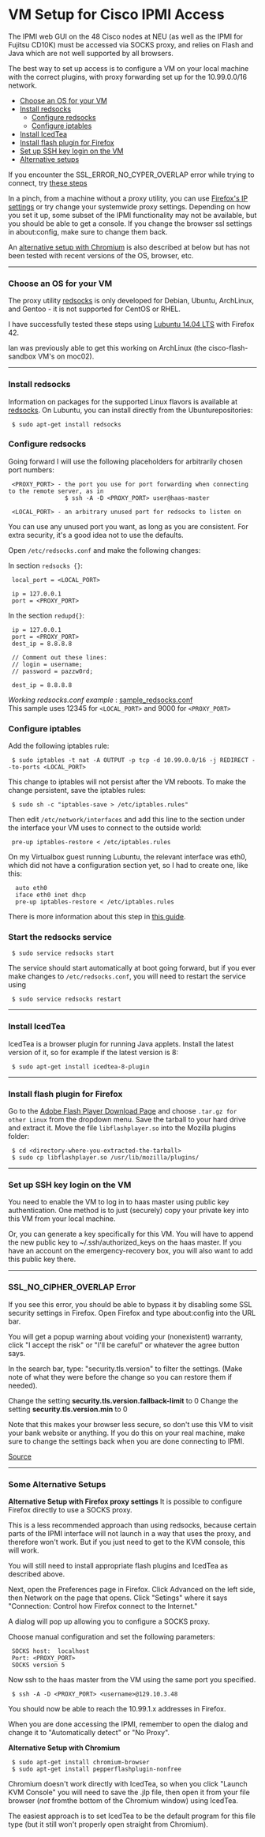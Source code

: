 # VM Setup for Cisco IPMI Access
The IPMI web GUI on the 48 Cisco nodes at NEU (as well as the IPMI for Fujitsu CD10K) must be accessed via SOCKS proxy, and relies on Flash and Java which are not well supported by all browsers.  

The best way to set up access is to configure a VM on your local machine with the correct plugins, with proxy forwarding set up for the 10.99.0.0/16 network.

* [Choose an OS for your VM](#choose-an-os-for-your-vm)
* [Install redsocks](#install-redsocks)
    * [Configure redsocks](#configure-redsocks)
    * [Configure iptables](#configure-iptables)
* [Install IcedTea](#install-icedtea)
* [Install flash plugin for Firefox](#install-flash-plugin-for-firefox)
* [Set up SSH key login on the VM](#set-up-ssh-key-login-on-the-vm)
* [Alternative setups](#some-alternative-setups)

If you encounter the SSL_ERROR_NO_CYPER_OVERLAP error while trying to connect, try [these steps](#ssl_no_cipher_overlap-error)

In a pinch, from a machine without a proxy utility, you can use [Firefox's IP settings](#using-firefox-proxy-settings) or try change your systemwide proxy settings.  Depending on how you set it up, some subset of the IPMI functionality may not be available, but you should be able to get a console.  If you change the browser ssl settings in about:config, make sure to change them back.

An [alternative setup with Chromium](#alternative-setup-with-chromium) is also described at below but has not been tested with recent versions of the OS, browser, etc.

******
### Choose an OS for your VM
The proxy utility [redsocks](http://darkk.net.ru/redsocks/) is only developed for Debian, Ubuntu, ArchLinux, and Gentoo - it is not supported for CentOS or RHEL.  

I have successfully tested these steps using [Lubuntu 14.04 LTS](https://help.ubuntu.com/community/Lubuntu/GetLubuntu) with Firefox 42.

Ian was previously able to get this working on ArchLinux (the cisco-flash-sandbox VM's on moc02).

******
### Install redsocks
Information on packages for the supported Linux flavors is available at [redsocks](http://darkk.net.ru/redsocks/).  On Lubuntu, you can install directly from the Ubunturepositories:

     $ sudo apt-get install redsocks


### Configure redsocks
Going forward I will use the following placeholders for arbitrarily chosen port numbers:

     <PROXY_PORT> - the port you use for port forwarding when connecting to the remote server, as in 
                    $ ssh -A -D <PROXY_PORT> user@haas-master

     <LOCAL_PORT> - an arbitrary unused port for redsocks to listen on

You can use any unused port you want, as long as you are consistent.  For extra security, it's a good idea not to use the defaults.

Open `/etc/redsocks.conf` and make the following changes:

In section `redsocks {}`:
     
     local_port = <LOCAL_PORT>
     
     ip = 127.0.0.1
     port = <PROXY_PORT>

In the section `redupd{}`:

     ip = 127.0.0.1
     port = <PROXY_PORT>
     dest_ip = 8.8.8.8

     // Comment out these lines:
     // login = username;
     // password = pazzw0rd;
    
     dest_ip = 8.8.8.8
     
*Working redsocks.conf example* : [sample_redsocks.conf](sample_redsocks.conf)    
This sample uses 12345 for `<LOCAL_PORT>` and 9000 for `<PROXY_PORT>` 

### Configure iptables
Add the following iptables rule:

     $ sudo iptables -t nat -A OUTPUT -p tcp -d 10.99.0.0/16 -j REDIRECT --to-ports <LOCAL_PORT>

This change to iptables will not persist after the VM reboots.  To make the change persistent, save the iptables rules:

     $ sudo sh -c "iptables-save > /etc/iptables.rules"

Then edit `/etc/network/interfaces` and add this line to the section under the interface your VM uses to connect to the outside world:

     pre-up iptables-restore < /etc/iptables.rules

On my Virtualbox guest running Lubuntu, the relevant interface was eth0, which did not have a configuration section yet, so I had to create one, like this:

      auto eth0
      iface eth0 inet dhcp
      pre-up iptables-restore < /etc/iptables.rules

There is more information about this step in [this guide](https://help.ubuntu.com/community/IptablesHowTo).

### Start the redsocks service

     $ sudo service redsocks start

The service should start automatically at boot going forward, but if you ever make changes to `/etc/redsocks.conf`, you will need to restart the service using 

     $ sudo service redsocks restart

******
### Install IcedTea
IcedTea is a browser plugin for running Java applets.  Install the latest version of it, so for example if the latest version is 8:

     $ sudo apt-get install icedtea-8-plugin 

******
### Install flash plugin for Firefox
Go to the [Adobe Flash Player Download Page](https://get.adobe.com/flashplayer/) and choose `.tar.gz for other Linux` from the dropdown menu.  Save the tarball to your hard drive and extract it.  Move the file `libflashplayer.so` into the Mozilla plugins folder:
     
     $ cd <directory-where-you-extracted-the-tarball>
     $ sudo cp libflashplayer.so /usr/lib/mozilla/plugins/

******
### Set up SSH key login on the VM
You need to enable the VM to log in to haas master using public key authentication. One method is to just (securely) copy your private key into this VM from your local machine.  

Or, you can generate a key specifically for this VM. You will have to append the new public key to ~/.ssh/authorized_keys on the haas master. If you have an account on the emergency-recovery box, you will also want to add this public key there.

****** 
### SSL_NO_CIPHER_OVERLAP Error
If you see this error, you should be able to bypass it by disabling some SSL security settings in Firefox.  Open Firefox and type about:config into the URL bar.

You will get a popup warning about voiding your (nonexistent) warranty, click "I accept the risk" or "I'll be careful" or whatever the agree button says.

In the search bar, type: "security.tls.version" to filter the settings.  (Make note of what they were before the change so you can restore them if needed).

Change the setting **security.tls.version.fallback-limit** to 0
Change the setting **security.tls.version.min** to 0

Note that this makes your browser less secure, so don't use this VM to visit your bank website or anything.  If you do this on your real machine, make sure to change the settings back when you are done connecting to IPMI.

[Source](http://www.ryananddebi.com/2014/12/10/bypassing-the-ssl_error_no_cypher_overlap-error-in-firefox-34/)


******
### Some Alternative Setups 
 **Alternative Setup with Firefox proxy settings** 
It is possible to configure Firefox directly to use a SOCKS proxy. 

This is a less recommended approach than using redsocks, because certain parts of the IPMI interface will not launch in a way that uses the proxy, and therefore won't work. But if you just need to get to the KVM console, this will work.  

You will still need to install appropriate flash plugins and IcedTea as described above.

Next, open the Preferences page in Firefox.  Click Advanced on the left side, then Network on the page that opens.  Click "Setings" where it says "Connection: Control how Firefox connect to the Internet."

A dialog will pop up allowing you to configure a SOCKS proxy.

Choose manual configuration and set the following parameters:

     SOCKS host:  localhost
     Port: <PROXY_PORT>
     SOCKS version 5 

Now ssh to the haas master from the VM using the same port you specified.

     $ ssh -A -D <PROXY_PORT> <username>@129.10.3.48

You should now be able to reach the 10.99.1.x addresses in Firefox.

When you are done accessing the IPMI, remember to open the dialog and change it to "Automatically detect" or "No Proxy".

  **Alternative Setup with Chromium**

     $ sudo apt-get install chromium-browser
     $ sudo apt-get install pepperflashplugin-nonfree

Chromium doesn't work directly with IcedTea, so when you click "Launch KVM Console" you will need to save the .jlp file, then open it from your file browser (*not* fromthe bottom of the Chromium window) using IcedTea.  

The easiest approach is to set IcedTea to be the default program for this file type (but it still won't properly open straight from Chromium).

